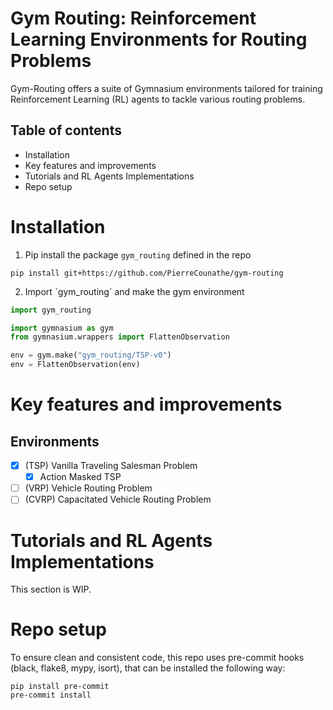 # Gym Routing: Reinforcement Learning Environments for Routing Problems

Gym-Routing offers a suite of Gymnasium environments tailored for training Reinforcement Learning (RL) agents to tackle various routing problems.

## Table of contents
- Installation
- Key features and improvements
- Tutorials and RL Agents Implementations
- Repo setup


# Installation
1. Pip install the package `gym_routing` defined in the repo
```shell
pip install git+https://github.com/PierreCounathe/gym-routing
```

2. Import ˋgym_routing` and make the gym environment
```python
import gym_routing

import gymnasium as gym
from gymnasium.wrappers import FlattenObservation

env = gym.make("gym_routing/TSP-v0")
env = FlattenObservation(env)
```

# Key features and improvements

## Environments
- [x] (TSP) Vanilla Traveling Salesman Problem
    - [x] Action Masked TSP
- [ ] (VRP) Vehicle Routing Problem
- [ ] (CVRP) Capacitated Vehicle Routing Problem

# Tutorials and RL Agents Implementations

This section is WIP.

# Repo setup

To ensure clean and consistent code, this repo uses pre-commit hooks (black, flake8, mypy, isort), that can be installed the following way:

```shell
pip install pre-commit
pre-commit install
```
